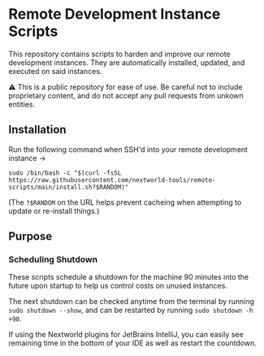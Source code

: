 # Remote Development Instance Scripts

This repository contains scripts to harden and improve our remote development instances. They are
automatically installed, updated, and executed on said instances.

⚠️ This is a public repository for ease of use. Be careful not to include proprietary content, and
do not accept any pull requests from unkown entities.

## Installation

Run the following command when SSH'd into your remote development instance →

```shell
sudo /bin/bash -c "$(curl -fsSL https://raw.githubusercontent.com/nextworld-tools/remote-scripts/main/install.sh?$RANDOM)"
```

(The `?$RANDOM` on the URL helps prevent cacheing when attempting to update or re-install things.)

## Purpose

### Scheduling Shutdown

These scripts schedule a shutdown for the machine 90 minutes into the future upon startup to help us
control costs on unused instances.

The next shutdown can be checked anytime from the terminal by running `sudo shutdown --show`, and
can be restarted by running `sudo shutdown -h +90`.

If using the Nextworld plugins for JetBrains IntelliJ, you can easily see remaining time in the
bottom of your IDE as well as restart the countdown.